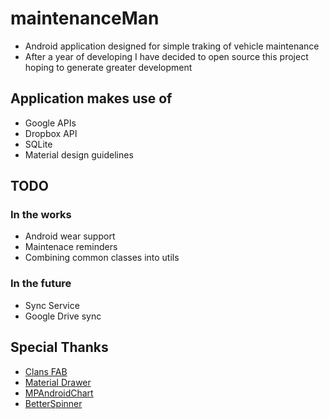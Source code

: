 # maintenanceMan
- Android application designed for simple traking of vehicle maintenance
- After a year of developing I have decided to open source this project hoping to generate greater development

## Application makes use of 
- Google APIs
- Dropbox API
- SQLite
- Material design guidelines

## TODO
### In the works
- Android wear support
- Maintenace reminders
- Combining common classes into utils

### In the future
- Sync Service
- Google Drive sync

## Special Thanks
- [Clans FAB](https://github.com/Clans/FloatingActionButton)
- [Material Drawer](https://github.com/mikepenz/MaterialDrawer)
- [MPAndroidChart](https://github.com/PhilJay/MPAndroidChart)
- [BetterSpinner](https://github.com/Lesilva/BetterSpinner)
